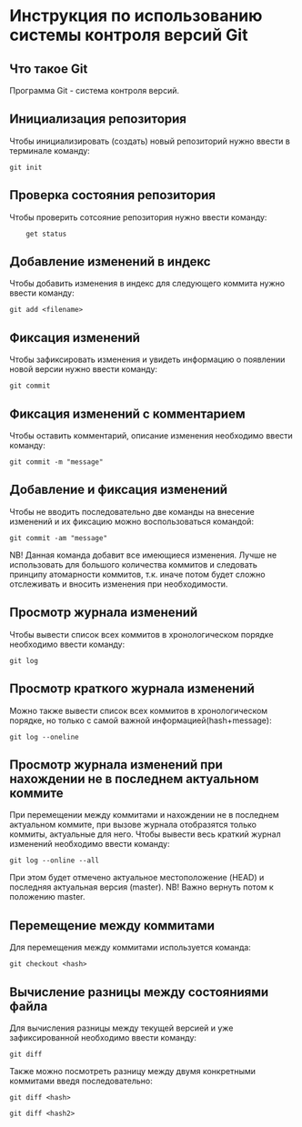 # **Инструкция по использованию системы контроля версий Git**

## Что такое Git

Программа Git - система контроля версий.

## Инициализация репозитория

Чтобы инициализировать (создать) новый репозиторий нужно ввести в терминале команду:

    git init

## Проверка состояния репозитория

Чтобы проверить сотсояние репозитория нужно ввести команду:

        get status
        
 ## Добавление изменений в индекс

 Чтобы добавить изменения в индекс для следующего коммита нужно ввести команду:
     
    git add <filename> 

## Фиксация изменений

Чтобы зафиксировать изменения и увидеть информацию о появлении новой версии нужно ввести команду:
    
    git commit

## Фиксация изменений с комментарием

Чтобы оставить комментарий, описание изменения необходимо ввести команду:
    
    git commit -m "message"

## Добавление и фиксация изменений

Чтобы не вводить последовательно две команды на внесение изменений и их фиксацию можно воспользоваться командой:

    git commit -am "message"

NB! Данная команда добавит все имеющиеся изменения. Лучше не использовать для большого количества коммитов и следовать принципу атомарности коммитов, т.к. иначе потом будет сложно отслеживать и вносить изменения при необходимости.

## Просмотр журнала изменений

Чтобы вывести список всех коммитов в хронологическом порядке необходимо ввести команду:

    git log

## Просмотр краткого журнала изменений

Можно также вывести список всех коммитов в хронологическом порядке, но только с самой важной информацией(hash+message):

    git log --oneline

## Просмотр журнала изменений при нахождении не в последнем актуальном коммите

При перемещении между коммитами и нахождении не в последнем актуальном коммите, при вызове журнала отобразятся только коммиты, актуальные для него. Чтобы вывести весь краткий журнал изменений необходимо ввести команду:

    git log --online --all

При этом будет отмечено актуальное местоположение (HEAD) и последняя актуальная версия (master). NB! Важно вернуть потом к положению master.

## Перемещение между коммитами

Для перемещения между коммитами используется команда:

    git checkout <hash>

## Вычисление разницы между состояниями файла

Для вычисления разницы между текущей версией и уже зафиксированной необходимо ввести команду:

    git diff

Также можно посмотреть разницу между двумя конкретными коммитами введя последовательно:

    git diff <hash>
    
    git diff <hash2>









